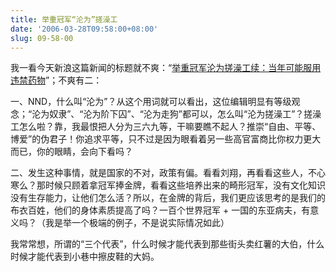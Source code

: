 ```yaml
---
title: 举重冠军“沦为”搓澡工
date: '2006-03-28T09:58:00+08:00'
slug: 09-58-00
---
```


我一看今天新浪这篇新闻的标题就不爽：“[举重冠军沦为搓澡工续：当年可能服用违禁药物](http://news.sina.com.cn/c/2006-03-27/05448535931s.shtml)”；不爽有二：


一、NND，什么叫“沦为”？从这个用词就可以看出，这位编辑明显有等级观念；“沦为奴隶”、“沦为阶下囚”、“沦为走狗”都可以，怎么叫“沦为搓澡工”？搓澡工怎么啦？靠，我最恨把人分为三六九等，干嘛要瞧不起人？推崇“自由、平等、博爱”的伪君子！你追求平等，只不过是因为眼看着另一些高官富商比你权力更大而已，你的眼睛，会向下看吗？


二、发生这种事情，就是国家的不对，政策有偏。看看刘翔，再看看这些人，不心寒么？那时候只顾着拿冠军捧金牌，看看这些培养出来的畸形冠军，没有文化知识没有生存能力，让他们怎么活？所以，在金牌的背后，我们更应该思考的是我们的布衣百姓，他们的身体素质提高了吗？一百个世界冠军 + 一国的东亚病夫，有意义吗？（我是举一个极端的例子，不是说实际情况如此）


我常常想，所谓的“三个代表”，什么时候才能代表到那些街头卖红薯的大伯，什么时候才能代表到小巷中擦皮鞋的大妈。
